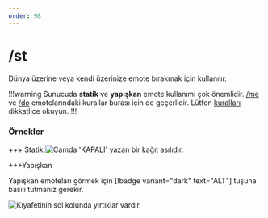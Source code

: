 ```yaml
---
order: 98
---
```


# /st

Dünya üzerine veya kendi üzerinize emote bırakmak için kullanılır.

!!!warning
Sunucuda **statik** ve **yapışkan** emote kullanımı çok önemlidir. [/me](me.md) ve [/do](do.md) emotelarındaki kurallar burası için de geçerlidir. Lütfen [kuralları](/rules/emotes) dikkatlice okuyun.
!!!

### Örnekler

+++ Statik
![Camda 'KAPALI' yazan bir kağıt asılıdır.](https://cdn.eightbornv.com/2025/05/11/12-31-48_5921724689.jpg)

+++Yapışkan

Yapışkan emoteları görmek için [!badge variant="dark" text="ALT"] tuşuna basılı tutmanız gerekir.

![Kıyafetinin sol kolunda yırtıklar vardır.](https://cdn.eightbornv.com/2025/05/11/12-34-52_7392829183.jpg)
